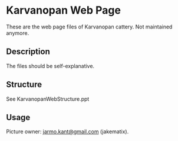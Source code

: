 # Karvanopan Web Page

These are the web page files of Karvanopan cattery. Not maintained anymore. 

## Description

The files should be self-explanative.


## Structure

See KarvanopanWebStructure.ppt

## Usage

Picture owner: jarmo.kant@gmail.com (jakematix).
